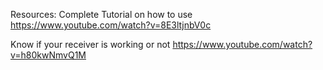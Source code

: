 Resources:
Complete Tutorial on how to use
https://www.youtube.com/watch?v=8E3ltjnbV0c

Know if your receiver is working or not
https://www.youtube.com/watch?v=h80kwNmvQ1M 